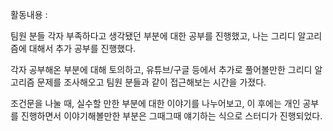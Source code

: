 활동내용 :

팀원 분들 각자 부족하다고 생각됐던 부분에 대한 공부를 진행했고, 나는 그리디 알고리즘에 대해서 추가 공부를 진행했다.

각자 공부해온 부분에 대해 토의하고, 유튜브/구글 등에서 추가로 풀어볼만한 그리디 알고리즘 문제를 조사해오고
팀원 분들과 같이 접근해보는 시간을 가졌다.

조건문을 나눌 때, 실수할 만한 부분에 대한 이야기를 나누어보고, 이 후에는 개인 공부를 진행하면서 이야기해볼만한 부분은 
그때그때 얘기하는 식으로 스터디가 진행되었다.
